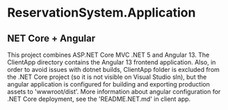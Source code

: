 ﻿# ReservationSystem.Application

## NET Core + Angular
This project combines ASP.NET Core MVC .NET 5 and Angular 13.
The ClientApp directory contains the Angular 13 frontend application.
Also, in order to avoid issues with dotnet builds, ClientApp folder is excluded from the .NET Core project (so it is not visible on Visual Studio sln), but the angular application is configured for building and exporting production assets to 'wwwroot/dist'.
More information about angular configuration for .NET Core deployment, see the 'README.NET.md' in client app.